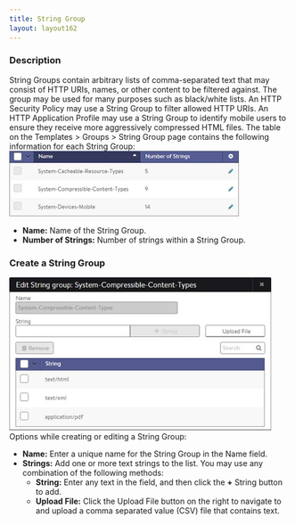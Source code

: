 ```yaml
---
title: String Group
layout: layout162
---
```

### Description

String Groups contain arbitrary lists of comma-separated text that may consist of HTTP URIs, names, or other content to be filtered against. The group may be used for many purposes such as black/white lists. An HTTP Security Policy may use a String Group to filter allowed HTTP URIs. An HTTP Application Profile may use a String Group to identify mobile users to ensure they receive more aggressively compressed HTML files. The table on the Templates > Groups > String Group page contains the following information for each String Group:
<a href="img/template_groups_string_tab.jpg"><img class="alignnone wp-image-1340" src="img/template_groups_string_tab.jpg" alt="template_groups_string_tab" width="412" height="117"></a>

* **Name:** Name of the String Group.
* **Number of Strings:** Number of strings within a String Group. 

<a name="stringgroupcreate"></a>

### Create a String Group

<a href="img/template_groups_string_create-edit.jpg"><img class="alignnone wp-image-1341" src="img/template_groups_string_create-edit.jpg" alt="template_groups_string_create-edit" width="470" height="274"></a>
Options while creating or editing a String Group:

* **Name:** Enter a unique name for the String Group in the Name field.
* **Strings:** Add one or more text strings to the list. You may use any combination of the following methods:
    * **String:** Enter any text in the field, and then click the **+** String button to add.
    * **Upload File:** Click the Upload File button on the right to navigate to and upload a comma separated value (CSV) file that contains text. 